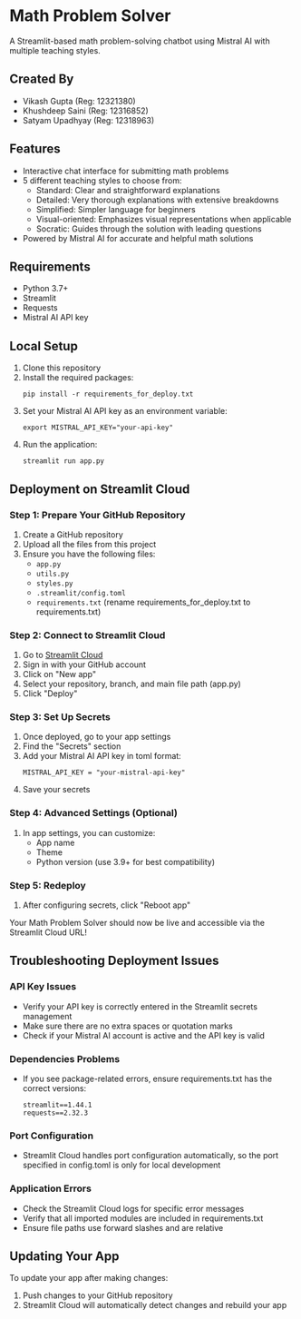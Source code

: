 # Math Problem Solver

A Streamlit-based math problem-solving chatbot using Mistral AI with multiple teaching styles.

## Created By
- Vikash Gupta (Reg: 12321380)
- Khushdeep Saini (Reg: 12316852)
- Satyam Upadhyay (Reg: 12318963)

## Features
- Interactive chat interface for submitting math problems
- 5 different teaching styles to choose from:
  - Standard: Clear and straightforward explanations
  - Detailed: Very thorough explanations with extensive breakdowns
  - Simplified: Simpler language for beginners
  - Visual-oriented: Emphasizes visual representations when applicable
  - Socratic: Guides through the solution with leading questions
- Powered by Mistral AI for accurate and helpful math solutions

## Requirements
- Python 3.7+
- Streamlit
- Requests
- Mistral AI API key

## Local Setup

1. Clone this repository
2. Install the required packages:
   ```
   pip install -r requirements_for_deploy.txt
   ```
3. Set your Mistral AI API key as an environment variable:
   ```
   export MISTRAL_API_KEY="your-api-key"
   ```
4. Run the application:
   ```
   streamlit run app.py
   ```

## Deployment on Streamlit Cloud

### Step 1: Prepare Your GitHub Repository
1. Create a GitHub repository
2. Upload all the files from this project
3. Ensure you have the following files:
   - `app.py`
   - `utils.py`
   - `styles.py`
   - `.streamlit/config.toml`
   - `requirements.txt` (rename requirements_for_deploy.txt to requirements.txt)

### Step 2: Connect to Streamlit Cloud
1. Go to [Streamlit Cloud](https://streamlit.io/cloud)
2. Sign in with your GitHub account
3. Click on "New app"
4. Select your repository, branch, and main file path (app.py)
5. Click "Deploy"

### Step 3: Set Up Secrets
1. Once deployed, go to your app settings
2. Find the "Secrets" section
3. Add your Mistral AI API key in toml format:
   ```
   MISTRAL_API_KEY = "your-mistral-api-key"
   ```
4. Save your secrets

### Step 4: Advanced Settings (Optional)
1. In app settings, you can customize:
   - App name
   - Theme
   - Python version (use 3.9+ for best compatibility)

### Step 5: Redeploy
1. After configuring secrets, click "Reboot app"

Your Math Problem Solver should now be live and accessible via the Streamlit Cloud URL!

## Troubleshooting Deployment Issues

### API Key Issues
- Verify your API key is correctly entered in the Streamlit secrets management
- Make sure there are no extra spaces or quotation marks
- Check if your Mistral AI account is active and the API key is valid

### Dependencies Problems
- If you see package-related errors, ensure requirements.txt has the correct versions:
  ```
  streamlit==1.44.1
  requests==2.32.3
  ```

### Port Configuration
- Streamlit Cloud handles port configuration automatically, so the port specified in config.toml is only for local development

### Application Errors
- Check the Streamlit Cloud logs for specific error messages
- Verify that all imported modules are included in requirements.txt
- Ensure file paths use forward slashes and are relative

## Updating Your App
To update your app after making changes:
1. Push changes to your GitHub repository
2. Streamlit Cloud will automatically detect changes and rebuild your app